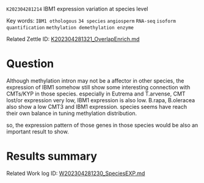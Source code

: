  `K202304281214` IBM1 expression variation at species level 
 
 Key words: `IBM1 othologous` `34 species` `angiosperm` `RNA-seq` `isoform quantification` `methylation demethylation enzyme` 
 
 Related Zettle ID: [K202304281321_OverlapEnrich.md](https://github.com/yz46606/zettle_yz/blob/main/K202304281321_OverlapEnrich.md)  
 
# Question
Although methylation intron may not be a affector in other species, the expression of IBM1 somehow still show some interesting connection with CMTs/KYP in those species. especially in Eutrema and T.arvense, CMT lost/or expression very low, IBM1 expression is also low. B.rapa, B.oleracea also show a low CMT3 and IBM1 expression. species seems have reach their own balance in tuning methylation distribution.

so, the expression pattern of those genes in those species would be also an important result to show.


# Results summary  

Related Work log ID: [W202304281230_SpeciesEXP.md](https://github.com/yz46606/Working_record/blob/main/W202304281230_SpeciesEXP.md)
